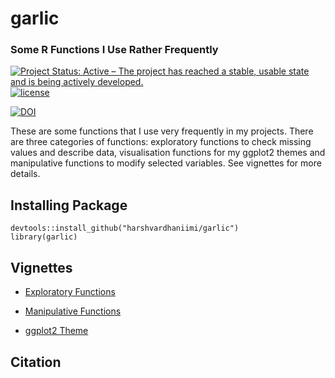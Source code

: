 # garlic
### Some R Functions I Use Rather Frequently

<!-- badges: start -->
[![Project Status: Active – The project has reached a stable, usable
state and is being actively
developed.](https://www.repostatus.org/badges/latest/active.svg)](https://www.repostatus.org/#active)
[![license](https://img.shields.io/badge/license-GPL--3-blue.svg)](https://www.gnu.org/licenses/gpl-3.0.en.html)
<!-- [![Last-changedate](https://img.shields.io/badge/last%20change-2021--06--04-green.svg)](/commits/master) -->
[![DOI](https://zenodo.org/badge/466561745.svg)](https://zenodo.org/badge/latestdoi/466561745)
<!-- badges: end -->


These are some functions that I use very frequently in my projects. There are three categories of functions: exploratory functions to check missing values and describe data, visualisation functions for my ggplot2 themes and manipulative functions to modify selected variables. See vignettes for more details.

## Installing Package

````
devtools::install_github("harshvardhaniimi/garlic")
library(garlic)
````

## Vignettes

- [Exploratory Functions](https://harshvardhaniimi.github.io/garlic/articles/Exploratory_Functions.html)

- [Manipulative Functions](https://harshvardhaniimi.github.io/garlic/articles/Manipulative_Functions.html)

- [ggplot2 Theme](https://harshvardhaniimi.github.io/garlic/articles/GG-Serif_Theme.html)

## Citation

